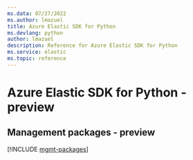```yaml
---
ms.data: 07/27/2022
ms.author: lmazuel
title: Azure Elastic SDK for Python
ms.devlang: python
author: lmazuel
description: Reference for Azure Elastic SDK for Python
ms.service: elastic
ms.topic: reference
---
```

# Azure Elastic SDK for Python - preview

## Management packages - preview
[!INCLUDE [mgmt-packages](elastic-mgmt-index.md)]
